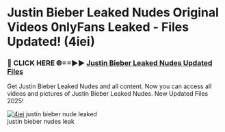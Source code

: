 # Justin Bieber Leaked Nudes Original Videos 0nlyFans Leaked - Files Updated! (4iei)

<h3>🔴 CLICK HERE 🌐==►► <a href="https://tinyurl.com/4mcuefdz" rel="nofollow">Justin Bieber Leaked Nudes Updated Files</a></h3>

Get Justin Bieber Leaked Nudes and all content. Now you can access all videos and pictures of Justin Bieber Leaked Nudes. New Updated Files 2025!

[![4iei](https://i.imgur.com/StAQSOY.gif)](https://tinyurl.com/4mcuefdz)
justin bieber nude leaked<br>
justin bieber nudes leak